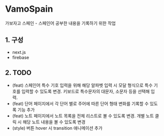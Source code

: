 # VamoSpain

가보자고 스페인 - 스페인어 공부한 내용을 기록하기 위한 작업

## 1. 구성

- next.js
- firebase

## 2. TODO

- (feat) 스페인어 특수 기호 입력을 위해 해당 알파벳 입력 시 모달 형식으로 특수 기호를 입력할 수 있도록 변경. 키보드로 특수문자의 대문자, 소문자 등을 선택해 입력.
- (feat) 단어 페이지에서 각 단어 별로 주어에 따른 단어 형태 변화를 기록할 수 있도록 기능 추가
- (feat) 노트 페이지에서 노트 목록을 전체 리스트로 볼 수 있도록 변경. 개별 노트 클릭 시 해당 노트 내용을 볼 수 있도록 변경
- (style) 버튼 hover 시 transition 애니메이션 추가
